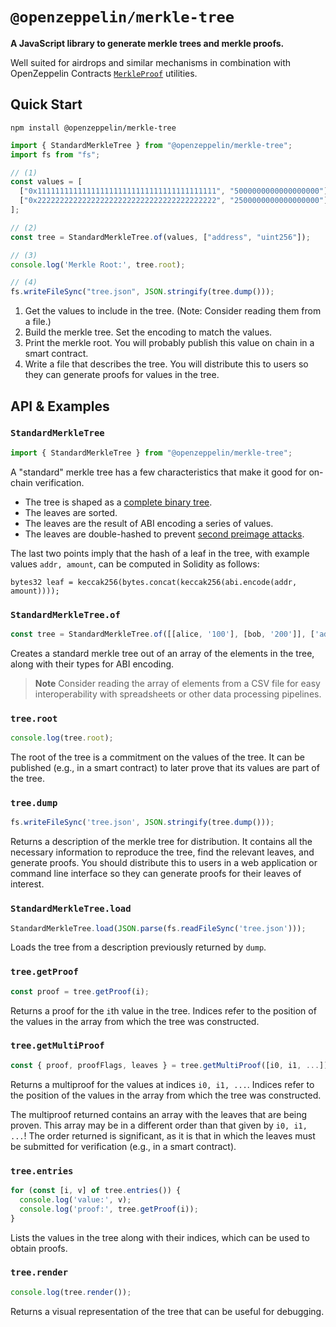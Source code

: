 # `@openzeppelin/merkle-tree`

**A JavaScript library to generate merkle trees and merkle proofs.**

Well suited for airdrops and similar mechanisms in combination with OpenZeppelin Contracts [`MerkleProof`] utilities.

[`MerkleProof`]: https://docs.openzeppelin.com/contracts/4.x/api/utils#MerkleProof

## Quick Start

```
npm install @openzeppelin/merkle-tree
```

```js
import { StandardMerkleTree } from "@openzeppelin/merkle-tree";
import fs from "fs";

// (1)
const values = [
  ["0x1111111111111111111111111111111111111111", "5000000000000000000"],
  ["0x2222222222222222222222222222222222222222", "2500000000000000000"]
];

// (2)
const tree = StandardMerkleTree.of(values, ["address", "uint256"]);

// (3)
console.log('Merkle Root:', tree.root);

// (4)
fs.writeFileSync("tree.json", JSON.stringify(tree.dump()));
```

1. Get the values to include in the tree. (Note: Consider reading them from a file.)
2. Build the merkle tree. Set the encoding to match the values.
3. Print the merkle root. You will probably publish this value on chain in a smart contract.
4. Write a file that describes the tree. You will distribute this to users so they can generate proofs for values in the tree.

## API & Examples

### `StandardMerkleTree`

```ts
import { StandardMerkleTree } from "@openzeppelin/merkle-tree";
```

A "standard" merkle tree has a few characteristics that make it good for on-chain verification.

- The tree is shaped as a [complete binary tree](https://xlinux.nist.gov/dads/HTML/completeBinaryTree.html).
- The leaves are sorted.
- The leaves are the result of ABI encoding a series of values.
- The leaves are double-hashed to prevent [second preimage attacks].

[second preimage attacks]: https://flawed.net.nz/2018/02/21/attacking-merkle-trees-with-a-second-preimage-attack/

The last two points imply that the hash of a leaf in the tree, with example values `addr, amount`, can be computed in Solidity as follows:

```solidity
bytes32 leaf = keccak256(bytes.concat(keccak256(abi.encode(addr, amount))));
```

### `StandardMerkleTree.of`

```ts
const tree = StandardMerkleTree.of([[alice, '100'], [bob, '200']], ['address', 'uint']);
```

Creates a standard merkle tree out of an array of the elements in the tree, along with their types for ABI encoding.

> **Note**
> Consider reading the array of elements from a CSV file for easy interoperability with spreadsheets or other data processing pipelines.

### `tree.root`

```ts
console.log(tree.root);
```

The root of the tree is a commitment on the values of the tree. It can be published (e.g., in a smart contract) to later prove that its values are part of the tree.

### `tree.dump`

```ts
fs.writeFileSync('tree.json', JSON.stringify(tree.dump()));
```

Returns a description of the merkle tree for distribution. It contains all the necessary information to reproduce the tree, find the relevant leaves, and generate proofs. You should distribute this to users in a web application or command line interface so they can generate proofs for their leaves of interest.

### `StandardMerkleTree.load`

```ts
StandardMerkleTree.load(JSON.parse(fs.readFileSync('tree.json')));
```

Loads the tree from a description previously returned by `dump`.

### `tree.getProof`

```ts
const proof = tree.getProof(i);
```

Returns a proof for the `i`th value in the tree. Indices refer to the position of the values in the array from which the tree was constructed.

### `tree.getMultiProof`

```ts
const { proof, proofFlags, leaves } = tree.getMultiProof([i0, i1, ...]);
```

Returns a multiproof for the values at indices `i0, i1, ...`. Indices refer to the position of the values in the array from which the tree was constructed.

The multiproof returned contains an array with the leaves that are being proven. This array may be in a different order than that given by `i0, i1, ...`! The order returned is significant, as it is that in which the leaves must be submitted for verification (e.g., in a smart contract).

### `tree.entries`

```ts
for (const [i, v] of tree.entries()) {
  console.log('value:', v);
  console.log('proof:', tree.getProof(i));
}
```

Lists the values in the tree along with their indices, which can be used to obtain proofs.

### `tree.render`

```ts
console.log(tree.render());
```

Returns a visual representation of the tree that can be useful for debugging.
